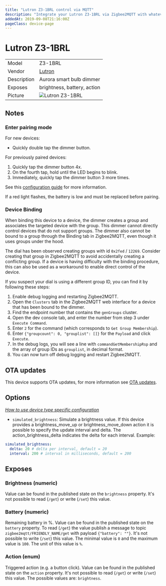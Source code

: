 ```yaml
---
title: "Lutron Z3-1BRL control via MQTT"
description: "Integrate your Lutron Z3-1BRL via Zigbee2MQTT with whatever smart home infrastructure you are using without the vendor's bridge or gateway."
addedAt: 2019-09-08T21:16:00Z
pageClass: device-page
---
```


<!-- !!!! -->
<!-- ATTENTION: This file is auto-generated through docgen! -->
<!-- You can only edit the "Notes"-Section between the two comment lines "Notes BEGIN" and "Notes END". -->
<!-- Do not use h1 or h2 heading within "## Notes"-Section. -->
<!-- !!!! -->

# Lutron Z3-1BRL

|     |     |
|-----|-----|
| Model | Z3-1BRL  |
| Vendor  | [Lutron](/supported-devices/#v=Lutron)  |
| Description | Aurora smart bulb dimmer |
| Exposes | brightness, battery, action |
| Picture | ![Lutron Z3-1BRL](https://www.zigbee2mqtt.io/images/devices/Z3-1BRL.png) |


<!-- Notes BEGIN: You can edit here. Add "## Notes" headline if not already present. -->
## Notes

### Enter pairing mode

For new devices:
* Quickly double tap the dimmer button.

For previously paired devices:
1. Quickly tap the dimmer button 4x.
2. On the fourth tap, hold until the LED begins to blink.
3. Immediately, quickly tap the dimmer button 3 more times.

See this [configuration guide](https://www.lutron.com/TechnicalDocumentLibrary/0301916_Aurora_Advanced_Install_Guide.pdf#page=7) for more information.

If a red light flashes, the battery is low and must be replaced before pairing.

### Device Binding

When binding this device to a device, the dimmer creates a group and associates the targeted device with the group. This dimmer cannot directly control devices that do not support groups.  The dimmer also cannot be bound to a group through the Binding tab in Zigbee2MQTT, even though it uses groups under the hood.

The dial has been observed creating groups with id `0x2fed` / `12269`. Consider creating that group in Zigbee2MQTT to avoid accidentally creating a conflicting group. If a device is having difficulty with the binding procedure, this can also be used as a workaround to enable direct control of the device.

If you suspect your dial is using a different group ID, you can find it by following these steps:

1. Enable debug logging and restarting Zigbee2MQTT.
2. Open the `Clusters` tab in the Zigbee2MQTT web interface for a device that has been bound to the dimmer.
3. Find the endpoint number that contains the `genGroups` cluster.
4. Open the dev console tab, and enter the number from step 3 under `Execute Command`.
5. Enter `2` for the command (which corresponds to `Get Group Membership`).
6. Enter `{"groupcount": 0, "grouplist": []}` for the `Payload` and click `Execute`.
7. In the debug logs, you will see a line with `commandGetMembershipRsp` and the array of group IDs as `grouplist`, in decimal format.
8. You can now turn off debug logging and restart Zigbee2MQTT.
<!-- Notes END: Do not edit below this line -->


## OTA updates
This device supports OTA updates, for more information see [OTA updates](../guide/usage/ota_updates.md).


## Options
*[How to use device type specific configuration](../guide/configuration/devices-groups.md#specific-device-options)*

* `simulated_brightness`: Simulate a brightness value. If this device provides a brightness_move_up or brightness_move_down action it is possible to specify the update interval and delta. The action_brightness_delta indicates the delta for each interval. Example:
```yaml
simulated_brightness:
  delta: 20 # delta per interval, default = 20
  interval: 200 # interval in milliseconds, default = 200
```


## Exposes

### Brightness (numeric)
Value can be found in the published state on the `brightness` property.
It's not possible to read (`/get`) or write (`/set`) this value.

### Battery (numeric)
Remaining battery in %.
Value can be found in the published state on the `battery` property.
To read (`/get`) the value publish a message to topic `zigbee2mqtt/FRIENDLY_NAME/get` with payload `{"battery": ""}`.
It's not possible to write (`/set`) this value.
The minimal value is `0` and the maximum value is `100`.
The unit of this value is `%`.

### Action (enum)
Triggered action (e.g. a button click).
Value can be found in the published state on the `action` property.
It's not possible to read (`/get`) or write (`/set`) this value.
The possible values are: `brightness`.

